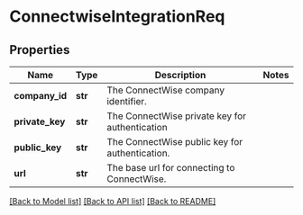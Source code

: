 # ConnectwiseIntegrationReq

## Properties
Name | Type | Description | Notes
------------ | ------------- | ------------- | -------------
**company_id** | **str** | The ConnectWise company identifier. | 
**private_key** | **str** | The ConnectWise private key for authentication | 
**public_key** | **str** | The ConnectWise public key for authentication. | 
**url** | **str** | The base url for connecting to ConnectWise. | 

[[Back to Model list]](../README.md#documentation-for-models) [[Back to API list]](../README.md#documentation-for-api-endpoints) [[Back to README]](../README.md)

